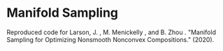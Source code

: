 # Manifold Sampling

Reproduced code for Larson, J. , M. Menickelly , and B. Zhou . "Manifold Sampling for Optimizing Nonsmooth Nonconvex Compositions." (2020).
